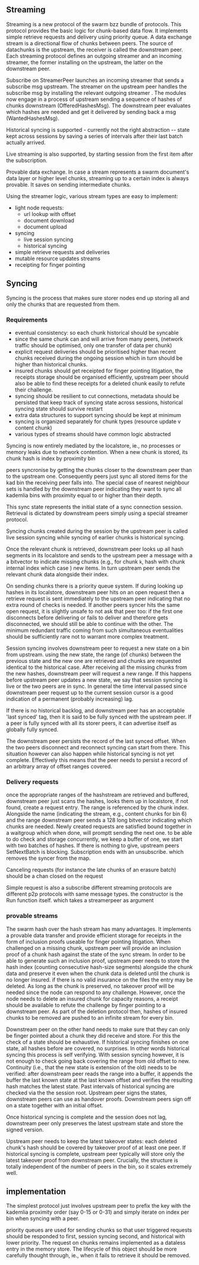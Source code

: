 ## Streaming

Streaming is a new protocol of the swarm bzz bundle of protocols.
This protocol provides the basic logic for chunk-based data flow.
It implements simple retrieve requests and delivery using priority queue.
A data exchange stream is a directional flow of chunks between peers.
The source of datachunks is the upstream, the receiver is called the
downstream peer. Each streaming protocol defines an outgoing streamer
and an incoming streamer, the former installing on the upstream,
the latter on the downstream peer.

Subscribe on StreamerPeer launches an incoming streamer that sends
a subscribe msg upstream. The streamer on the upstream peer
handles the subscribe msg by installing the relevant outgoing streamer
. The modules now engage in a process of upstream sending a sequence of hashes of
chunks downstream (OfferedHashesMsg). The downstream peer evaluates which hashes are needed
and get it delivered by sending back a msg (WantedHashesMsg).

Historical syncing is supported - currently not the right abstraction --
state kept across sessions by saving a series of intervals after their last
batch actually arrived.

Live streaming is also supported, by starting session from the first item
after the subscription.

Provable data exchange. In case a stream represents a swarm document's data layer
or higher level chunks, streaming up to a certain index is always provable. It saves on
sending intermediate chunks.

Using the streamer logic, various stream types are easy to implement:

- light node requests:
  - url lookup with offset
  - document download
  - document upload
- syncing
  - live session syncing
  - historical syncing
- simple retrieve requests and deliveries
- mutable resource updates streams
- receipting for finger pointing

## Syncing

Syncing is the process that makes sure storer nodes end up storing all and only the chunks that are requested from them.

### Requirements

- eventual consistency: so each chunk historical should be syncable
- since the same chunk can and will arrive from many peers, (network traffic should be
  optimised, only one transfer of data per chunk)
- explicit request deliveries should be prioritised higher than recent chunks received
  during the ongoing session which in turn should be higher than historical chunks.
- insured chunks should get receipted for finger pointing litigation, the receipts storage
  should be organised efficiently, upstream peer should also be able to find these
  receipts for a deleted chunk easily to refute their challenge.
- syncing should be resilient to cut connections, metadata should be persisted that
  keep track of syncing state across sessions, historical syncing state should survive restart
- extra data structures to support syncing should be kept at minimum
- syncing is organized separately for chunk types (resource update v content chunk)
- various types of streams should have common logic abstracted

Syncing is now entirely mediated by the localstore, ie., no processes or memory leaks due to network contention.
When a new chunk is stored, its chunk hash is index by proximity bin

peers syncronise by getting the chunks closer to the downstream peer than to the upstream one.
Consequently peers just sync all stored items for the kad bin the receiving peer falls into.
The special case of nearest neighbour sets is handled by the downstream peer
indicating they want to sync all kademlia bins with proximity equal to or higher
than their depth.

This sync state represents the initial state of a sync connection session.
Retrieval is dictated by downstream peers simply using a special streamer protocol.

Syncing chunks created during the session by the upstream peer is called live session syncing
while syncing of earlier chunks is historical syncing.

Once the relevant chunk is retrieved, downstream peer looks up all hash segments in its localstore
and sends to the upstream peer a message with a a bitvector to indicate
missing chunks (e.g., for chunk `k`, hash with chunk internal index which case )
new items. In turn upstream peer sends the relevant chunk data alongside their index.

On sending chunks there is a priority queue system. If during looking up hashes in its localstore,
downstream peer hits on an open request then a retrieve request is sent immediately to the upstream peer indicating
that no extra round of checks is needed. If another peers syncer hits the same open request, it is slightly unsafe to not ask
that peer too: if the first one disconnects before delivering or fails to deliver and therefore gets
disconnected, we should still be able to continue with the other. The minimum redundant traffic coming from such simultaneous
eventualities should be sufficiently rare not to warrant more complex treatment.

Session syncing involves downstream peer to request a new state on a bin from upstream.
using the new state, the range (of chunks) between the previous state and the new one are retrieved
and chunks are requested identical to the historical case. After receiving all the missing chunks
from the new hashes, downstream peer will request a new range. If this happens before upstream peer updates a new state,
we say that session syncing is live or the two peers are in sync. In general the time interval passed since downstream peer request up to the current session cursor is a good indication of a permanent (probably increasing) lag.

If there is no historical backlog, and downstream peer has an acceptable 'last synced' tag, then it is said to be fully synced with the upstream peer.
If a peer is fully synced with all its storer peers, it can advertise itself as globally fully synced.

The downstream peer persists the record of the last synced offset. When the two peers disconnect and
reconnect syncing can start from there.
This situation however can also happen while historical syncing is not yet complete.
Effectively this means that the peer needs to persist a record of an arbitrary array of offset ranges covered.

### Delivery requests

once the appropriate ranges of the hashstream are retrieved and buffered, downstream peer just scans the hashes, looks them up in localstore, if not found, create a request entry.
The range is referenced by the chunk index. Alongside the name (indicating the stream, e.g., content chunks for bin 6) and the range
downstream peer sends a 128 long bitvector indicating which chunks are needed.
Newly created requests are satisfied bound together in a waitgroup which when done, will promptt sending the next one.
to be able to do check and storage concurrently, we keep a buffer of one, we start with two batches of hashes.
If there is nothing to give, upstream peers SetNextBatch is blocking. Subscription ends with an unsubscribe. which removes the syncer from the map.

Canceling requests (for instance the late chunks of an erasure batch) should be a chan closed
on the request

Simple request is also a subscribe
different streaming protocols are different p2p protocols with same message types.
the constructor is the Run function itself. which takes a streamerpeer as argument

### provable streams

The swarm hash over the hash stream has many advantages. It implements a provable data transfer
and provide efficient storage for receipts in the form of inclusion proofs useable for finger pointing litigation.
When challenged on a missing chunk, upstream peer will provide an inclusion proof of a chunk hash against the state of the
sync stream. In order to be able to generate such an inclusion proof, upstream peer needs to store the hash index (counting consecutive hash-size segments) alongside the chunk data and preserve it even when the chunk data is deleted until the chunk is no longer insured.
if there is no valid insurance on the files the entry may be deleted.
As long as the chunk is preserved, no takeover proof will be needed since the node can respond to any challenge.
However, once the node needs to delete an insured chunk for capacity reasons, a receipt should be available to
refute the challenge by finger pointing to a downstream peer.
As part of the deletion protocol then, hashes of insured chunks to be removed are pushed to an infinite stream for every bin.

Downstream peer on the other hand needs to make sure that they can only be finger pointed about a chunk they did receive and store.
For this the check of a state should be exhaustive. If historical syncing finishes on one state, all hashes before are covered, no
surprises. In other words historical syncing this process is self verifying. With session syncing however, it is not enough to check going back covering the range from old offset to new. Continuity (i.e., that the new state is extension of the old) needs to be verified: after downstream peer reads the range into a buffer, it appends the buffer the last known state at the last known offset and verifies the resulting hash matches
the latest state. Past intervals of historical syncing are checked via the the session root.
Upstream peer signs the states, downstream peers can use as handover proofs.
Downstream peers sign off on a state together with an initial offset.

Once historical syncing is complete and the session does not lag, downstream peer only preserves the latest upstream state and store the signed version.

Upstream peer needs to keep the latest takeover states: each deleted chunk's hash should be covered by takeover proof of at least one peer. If historical syncing is complete, upstream peer typically will store only the latest takeover proof from downstream peer.
Crucially, the structure is totally independent of the number of peers in the bin, so it scales extremely well.

## implementation

The simplest protocol just involves upstream peer to prefix the key with the kademlia proximity order (say 0-15 or 0-31)
and simply iterate on index per bin when syncing with a peer.

priority queues are used for sending chunks so that user triggered requests should be responded to first, session syncing second, and historical with lower priority.
The request on chunks remains implemented as a dataless entry in the memory store.
The lifecycle of this object should be more carefully thought through, ie., when it fails to retrieve it should be removed.
